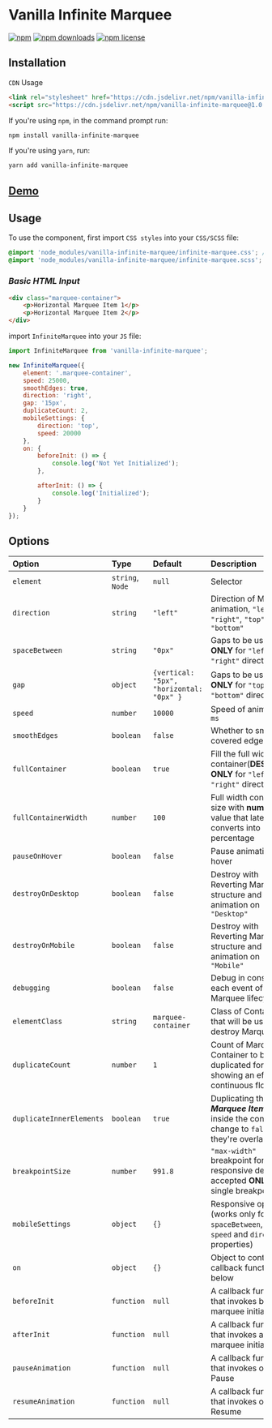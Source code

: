 # Vanilla Infinite Marquee

[![npm](https://img.shields.io/npm/v/react-fast-marquee.svg)](https://www.npmjs.com/package/vanilla-infinite-marquee)
[![npm downloads](https://img.shields.io/npm/dt/react-fast-marquee.svg)](https://www.npmjs.com/package/vanilla-infinite-marquee)
[![npm license](https://img.shields.io/npm/l/react-fast-marquee.svg)](https://www.npmjs.com/package/vanilla-infinite-marquee)

## Installation

`CDN` Usage
```html
<link rel="stylesheet" href="https://cdn.jsdelivr.net/npm/vanilla-infinite-marquee@1.0.13/infinite-marquee.min.css">
<script src="https://cdn.jsdelivr.net/npm/vanilla-infinite-marquee@1.0.13/infinite-marquee.bundle.js"></script>
```

If you're using `npm`, in the command prompt run:

```sh
npm install vanilla-infinite-marquee
```

If you're using `yarn`, run:

```sh
yarn add vanilla-infinite-marquee
```

## **[Demo](https://master--infinite-marquee-demo.netlify.app/)**

## Usage
To use the component, first import `CSS styles` into your `CSS/SCSS` file:
```scss
@import 'node_modules/vanilla-infinite-marquee/infinite-marquee.css'; //OR
@import 'node_modules/vanilla-infinite-marquee/infinite-marquee.scss';
```
### _Basic HTML Input_
```html
<div class="marquee-container">
    <p>Horizontal Marquee Item 1</p>
    <p>Horizontal Marquee Item 2</p>
</div>
```
import `InfiniteMarquee` into your `JS` file:
```jsx
import InfiniteMarquee from 'vanilla-infinite-marquee';

new InfiniteMarquee({
	element: '.marquee-container',
	speed: 25000,
	smoothEdges: true,
	direction: 'right',
	gap: '15px',
	duplicateCount: 2,
	mobileSettings: {
		direction: 'top',
		speed: 20000
	},
	on: {
		beforeInit: () => {
			console.log('Not Yet Initialized');
		},

		afterInit: () => {
			console.log('Initialized');
		}
	}
});
```

## Options
| Option                   | Type             | Default                                  | Description                                                                                         |
|:-------------------------|:-----------------|:-----------------------------------------|:----------------------------------------------------------------------------------------------------|
| `element`                | `string`, `Node` | `null`                                   | Selector                                                                                            |
| `direction`              | `string`         | `"left"`                                 | Direction of Marquee animation, `"left"`, `"right"`, `"top"`, `"bottom"`                            |
| `spaceBetween`           | `string`         | `"0px"`                                  | Gaps to be used **ONLY** for `"left"` or `"right"` direction                                        |
| `gap`                    | `object`         | `{vertical: "5px", "horizontal: "0px" }` | Gaps to be used **ONLY** for `"top"` or `"bottom"` direction                                        |
| `speed`                  | `number`         | `10000`                                  | Speed of animation in `ms`                                                                          |
| `smoothEdges`            | `boolean`        | `false`                                  | Whether to smooth covered edges or not                                                              |
| `fullContainer`          | `boolean`        | `true`                                   | Fill the full width of container(**DESKTOP**), **ONLY** for `"left"` or `"right"` direction         |
| `fullContainerWidth`     | `number`         | `100`                                    | Full width container size with **number** value that later converts into percentage                 |
| `pauseOnHover`           | `boolean`        | `false`                                  | Pause animation on hover                                                                            |
| `destroyOnDesktop`       | `boolean`        | `false`                                  | Destroy with Reverting Marquee structure and animation on `"Desktop"`                               |
| `destroyOnMobile`        | `boolean`        | `false`                                  | Destroy with Reverting Marquee structure and animation on `"Mobile"`                                |
| `debugging`              | `boolean`        | `false`                                  | Debug in console each event of Marquee lifecycle                                                    |
| `elementClass`           | `string`         | `marquee-container`                      | Class of Container that will be used to destroy Marquee                                             |
| `duplicateCount`         | `number`         | `1`                                      | Count of Marquee Container to be duplicated for showing an effect of continuous flow                |
| `duplicateInnerElements` | `boolean`        | `true`                                   | Duplicating the ***Marquee Items*** inside the container, change to `false` if they're overlapping. |
| `breakpointSize`         | `number`         | `991.8`                                  | `"max-width"` breakpoint for responsive devices, accepted **ONLY** single breakpoint                |
| `mobileSettings`         | `object`         | `{}`                                     | Responsive options (works only for `spaceBetween`, `gap`, `speed` and `direction` properties)       |
| `on`                     | `object`         | `{}`                                     | Object to contain callback functions below                                                          |
| `beforeInit`             | `function`       | `null`                                   | A callback function that invokes before marquee initialization                                      |
| `afterInit`              | `function`       | `null`                                   | A callback function that invokes after marquee initialization                                       |
| `pauseAnimation`         | `function`       | `null`                                   | A callback function that invokes on Pause                                                           |
| `resumeAnimation`        | `function`       | `null`                                   | A callback function that invokes on Resume                                                          |